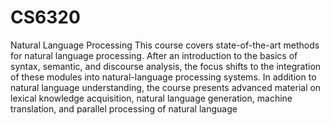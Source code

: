 # CS6320
Natural Language Processing
This course covers state-of-the-art methods for natural language processing. After an introduction to the basics of syntax, semantic, and discourse analysis, the focus shifts to the integration of these modules into natural-language processing systems. In addition to natural language understanding, the course presents advanced material on lexical knowledge acquisition, natural language generation, machine translation, and parallel processing of natural language
